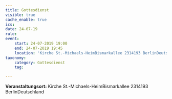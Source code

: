 ```yaml
---
title: Gottesdienst
visible: true
cache_enable: true
ics: 
date: 24-07-19
rule: 
event:
	start: 24-07-2019 19:00
	end: 24-07-2019 19:45
	location: 'Kirche St.-Michaels-HeimBismarkallee 2314193 BerlinDeutschland'
taxonomy:
	category: Gottesdienst
	tag: 

---
```




**Veranstaltungsort:** Kirche St.-Michaels-HeimBismarkallee 2314193 BerlinDeutschland

